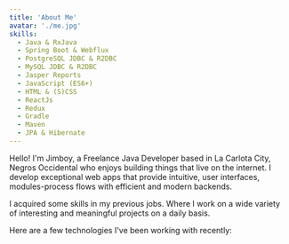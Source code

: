 ```yaml
---
title: 'About Me'
avatar: './me.jpg'
skills:
  - Java & RxJava
  - Spring Boot & Webflux
  - PostgreSQL JDBC & R2DBC
  - MySQL JDBC & R2DBC
  - Jasper Reports
  - JavaScript (ES6+)
  - HTML & (S)CSS
  - ReactJs
  - Redux
  - Gradle
  - Maven
  - JPA & Hibernate
---
```


Hello! I'm Jimboy, a Freelance Java Developer based in La Carlota City, Negros Occidental who enjoys building things that live on the internet. I develop exceptional web apps that provide intuitive, user interfaces, modules-process flows with efficient and modern backends.

I acquired some skills in my previous jobs. Where I work on a wide variety of interesting and meaningful projects on a daily basis.

Here are a few technologies I've been working with recently:

